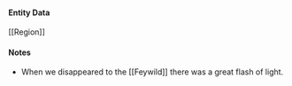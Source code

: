 #### Entity Data

[[Region]]

#### Notes

- When we disappeared to the [[Feywild]] there was a great flash of light.
